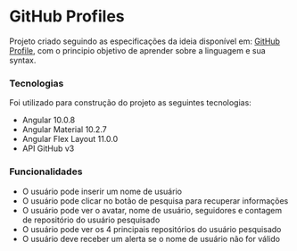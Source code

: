 # GitHub Profiles

Projeto criado seguindo as especificações da ideia disponível em: [GitHub Profile](https://github.com/florinpop17/app-ideas/blob/master/Projects/2-Intermediate/GitHub-Profiles.md), com o principio objetivo de aprender sobre a linguagem e sua syntax.

### Tecnologias

Foi utilizado para construção do projeto as seguintes tecnologias:
- Angular 10.0.8
- Angular Material 10.2.7
- Angular Flex Layout 11.0.0
- API GitHub v3

### Funcionalidades
- O usuário pode inserir um nome de usuário
- O usuário pode clicar no botão de pesquisa para recuperar informações
- O usuário pode ver o avatar, nome de usuário, seguidores e contagem de repositório do usuário pesquisado
- O usuário pode ver os 4 principais repositórios do usuário pesquisado
- O usuário deve receber um alerta se o nome de usuário não for válido
